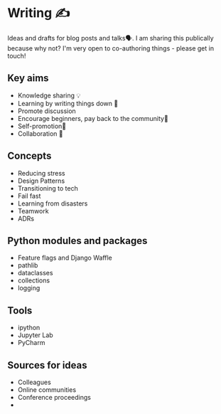 # Writing ✍
Ideas and drafts for blog posts and talks🗣.  I am sharing this publically because why not? I'm very open to co-authoring things - please get in touch!

## Key aims

- Knowledge sharing 💡
- Learning by writing things down 🤔
- Promote discussion 
- Encourage beginners, pay back to the community🐣
- Self-promotion🥇
- Collaboration 🤼

## Concepts

- Reducing stress
- Design Patterns
- Transitioning to tech
- Fail fast
- Learning from disasters
- Teamwork
- ADRs

## Python modules and packages

- Feature flags and Django Waffle 
- pathlib
- dataclasses
- collections
- logging

## Tools

- ipython
- Jupyter Lab
- PyCharm

## Sources for ideas

- Colleagues
- Online communities
- Conference proceedings
- 
